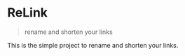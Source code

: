 # ReLink

> rename and shorten your links

This is the simple project to rename and shorten your links.
